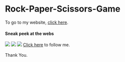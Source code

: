 # Rock-Paper-Scissors-Game

  <p> To go to my website, <a href="https://simranspatel.github.io/Rock-Paper-Scissors-Game/">click here</a>.</p>
<h4>Sneak peek at the webs</h4>
<img src="https://i.imgur.com/riydjRn.png">
<img src="https://i.imgur.com/dEKBs2v.png" >
<img src="https://i.imgur.com/jeyg4I2.png" >
 <a href="https://github.com/simranspatel/">Click here</a> to follow me. <br><br>Thank You.

